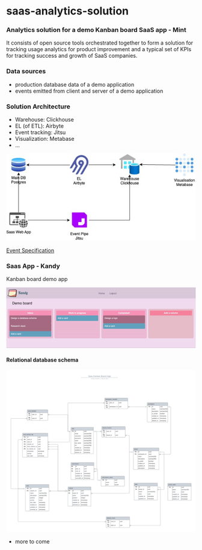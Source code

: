 # saas-analytics-solution

### Analytics solution for a demo Kanban board SaaS app - Mint



It consists of open source tools orchestrated together to form a solution for tracking usage analytics for product improvement
and a typical set of KPIs for tracking success and growth of SaaS companies.

### Data sources
- production database data of a demo application
- events emitted from client and server of a demo application

### Solution Architecture

- Warehouse: Clickhouse
- EL (of ETL): Airbyte
- Event tracking: Jitsu
- Visualization: Metabase
- ...

![architecture diagram](diagrams/Architecture_diagram.jpg)

[Event Specification](diagrams_and_spec/event_spec.md)

### Saas App - Kandy

Kanban board demo app

![demo](diagrams/Demo.gif)

#### Relational database schema

![database schema](diagrams/Database%20schema.png)

+ more to come
